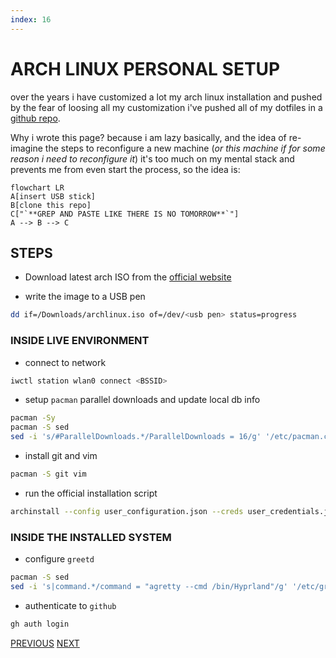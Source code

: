 ```yaml
---
index: 16
---
```

# ARCH LINUX PERSONAL SETUP

over the years i have customized a lot my arch linux installation and pushed by the fear of loosing all my customization i've pushed all of my dotfiles in a [github repo](https://github.com/carnivuth/scripts).

Why i wrote this page? because i am lazy basically, and the idea of re-imagine the steps to reconfigure a new machine (*or this machine if for some reason i need to reconfigure it*) it's too much on my mental stack and prevents me from even start the process, so the idea is:

```mermaid
flowchart LR
A[insert USB stick]
B[clone this repo]
C["`**GREP AND PASTE LIKE THERE IS NO TOMORROW**`"]
A --> B --> C
```

## STEPS

- Download latest arch  ISO from the [official website](https://archlinux.org/download/)

- write the image to a USB pen

```bash
dd if=/Downloads/archlinux.iso of=/dev/<usb pen> status=progress
```

### INSIDE LIVE ENVIRONMENT

- connect to network

```bash
iwctl station wlan0 connect <BSSID>
```

- setup `pacman` parallel downloads and update local db info

```bash
pacman -Sy
pacman -S sed
sed -i 's/#ParallelDownloads.*/ParallelDownloads = 16/g' '/etc/pacman.conf'
```

- install git and vim

```bash
pacman -S git vim
```

- run the official installation script

```bash
archinstall --config user_configuration.json --creds user_credentials.json
```

### INSIDE THE INSTALLED SYSTEM

- configure `greetd`

```bash
pacman -S sed
sed -i 's|command.*/command = "agretty --cmd /bin/Hyprland"/g' '/etc/greetd/config.toml'
```

- authenticate to `github`

```bash
gh auth login
```
[PREVIOUS](pages/utils/MATHJAX_CHEETSHEET.md) [NEXT](pages/setups/ANDROID_SETUP.md)
